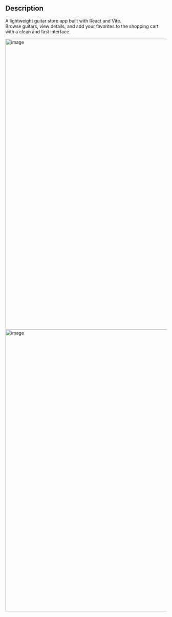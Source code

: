 ## Description
A lightweight guitar store app built with React and Vite.  
Browse guitars, view details, and add your favorites to the shopping cart with a clean and fast interface.

<img width="1897" height="909" alt="image" src="https://github.com/user-attachments/assets/cf260b4e-94d8-4466-b92d-1de1e97c8e3b" />


<img width="1454" height="882" alt="image" src="https://github.com/user-attachments/assets/b8fa8369-f6f4-4ec8-97dd-063fdcbf5a69" />

